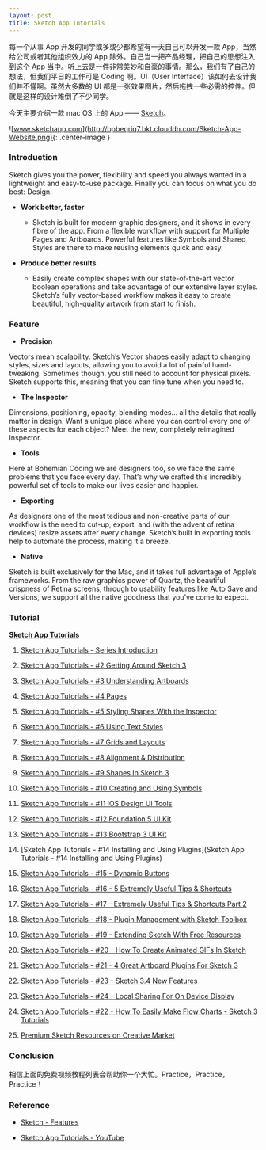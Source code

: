 ```yaml
---
layout: post
title: Sketch App Tutorials
---
```


每一个从事 App 开发的同学或多或少都希望有一天自己可以开发一款 App，当然给公司或者其他组织效力的 App 除外。自己当一把产品经理，把自己的思想注入到这个 App 当中。听上去是一件非常美妙和自豪的事情。那么，我们有了自己的想法，但我们平日的工作可是 Coding 啊。UI（User Interface）该如何去设计我们并不懂啊。虽然大多数的 UI 都是一张效果图片，然后拖拽一些必需的控件。但就是这样的设计难倒了不少同学。

今天主要介绍一款 mac OS 上的 App —— [Sketch](https://www.sketchapp.com)。

![www.sketchapp.com](http://opbeqriq7.bkt.clouddn.com/Sketch-App-Website.png){: .center-image }

### Introduction

Sketch gives you the power, flexibility and speed you always wanted in a lightweight and easy-to-use package. Finally you can focus on what you do best: Design.

* **Work better, faster**
	* Sketch is built for modern graphic designers, and it shows in every fibre of the app. From a flexible workflow with support for Multiple Pages and Artboards. Powerful features like Symbols and Shared Styles are there to make reusing elements quick and easy.

* **Produce better results**
	* Easily create complex shapes with our state-of-the-art vector boolean operations and take advantage of our extensive layer styles. Sketch’s fully vector-based workflow makes it easy to create beautiful, high-quality artwork from start to finish.

### Feature

* **Precision**

Vectors mean scalability. Sketch’s Vector shapes easily adapt to changing styles, sizes and layouts, allowing you to avoid a lot of painful hand-tweaking. Sometimes though, you still need to account for physical pixels. Sketch supports this, meaning that you can fine tune when you need to.

* **The Inspector**

Dimensions, positioning, opacity, blending modes… all the details that really matter in design. Want a unique place where you can control every one of these aspects for each object? Meet the new, completely reimagined Inspector.

* **Tools**	

Here at Bohemian Coding we are designers too, so we face the same problems that you face every day. That’s why we crafted this incredibly powerful set of tools to make our lives easier and happier.

* **Exporting**	

As designers one of the most tedious and non-creative parts of our workflow is the need to cut-up, export, and (with the advent of retina devices) resize assets after every change. Sketch’s built in exporting tools help to automate the process, making it a breeze.

* **Native**	

Sketch is built exclusively for the Mac, and it takes full advantage of Apple’s frameworks. From the raw graphics power of Quartz, the beautiful crispness of Retina screens, through to usability features like Auto Save and Versions, we support all the native goodness that you’ve come to expect.

### Tutorial

**[Sketch App Tutorials](https://www.youtube.com/playlist?list=PLLnpHn493BHE6UIsdKYlS5zu-ZYvx22CS)**

1. [Sketch App Tutorials - Series Introduction](https://www.youtube.com/watch?v=AV2OkzIGykA&index=1&list=PLLnpHn493BHE6UIsdKYlS5zu-ZYvx22CS)

2. [Sketch App Tutorials - #2 Getting Around Sketch 3](https://www.youtube.com/watch?v=fndq5vWZTy8&index=2&list=PLLnpHn493BHE6UIsdKYlS5zu-ZYvx22CS)

3. [Sketch App Tutorials - #3 Understanding Artboards](https://www.youtube.com/watch?v=A-0xWk6BFq4&index=3&list=PLLnpHn493BHE6UIsdKYlS5zu-ZYvx22CS)

4. [Sketch App Tutorials - #4 Pages](https://www.youtube.com/watch?v=b3vBZvGxZo0&index=4&list=PLLnpHn493BHE6UIsdKYlS5zu-ZYvx22CS)

5. [Sketch App Tutorials - #5 Styling Shapes With the Inspector](https://www.youtube.com/watch?v=w6-f2tzkCF8&index=5&list=PLLnpHn493BHE6UIsdKYlS5zu-ZYvx22CS&t=38s)

6. [Sketch App Tutorials - #6 Using Text Styles](https://www.youtube.com/watch?v=NN1_mz8PPoQ&index=6&list=PLLnpHn493BHE6UIsdKYlS5zu-ZYvx22CS)

7. [Sketch App Tutorials - #7 Grids and Layouts](https://www.youtube.com/watch?v=tDv0GWKdrpA&index=7&list=PLLnpHn493BHE6UIsdKYlS5zu-ZYvx22CS)

8. [Sketch App Tutorials - #8 Alignment & Distribution](https://www.youtube.com/watch?v=RApOCa5lTro&index=8&list=PLLnpHn493BHE6UIsdKYlS5zu-ZYvx22CS)

9. [Sketch App Tutorials - #9 Shapes In Sketch 3](https://www.youtube.com/watch?v=-1BMzQLq7zk&index=9&list=PLLnpHn493BHE6UIsdKYlS5zu-ZYvx22CS)

10. [Sketch App Tutorials - #10 Creating and Using Symbols](https://www.youtube.com/watch?v=aY0Vvz_FRNA&index=10&list=PLLnpHn493BHE6UIsdKYlS5zu-ZYvx22CS)

11. [Sketch App Tutorials - #11 iOS Design UI Tools](https://www.youtube.com/watch?v=8HKiAE1fBgA&index=11&list=PLLnpHn493BHE6UIsdKYlS5zu-ZYvx22CS)

12. [Sketch App Tutorials - #12 Foundation 5 UI Kit](https://www.youtube.com/watch?v=NschtZQsrdw&index=12&list=PLLnpHn493BHE6UIsdKYlS5zu-ZYvx22CS)

13. [Sketch App Tutorials - #13 Bootstrap 3 UI Kit](https://www.youtube.com/watch?v=eF0J_6Phoi4&index=13&list=PLLnpHn493BHE6UIsdKYlS5zu-ZYvx22CS)

14. [Sketch App Tutorials - #14 Installing and Using Plugins](Sketch App Tutorials - #14 Installing and Using Plugins)

15. [Sketch App Tutorials - #15 - Dynamic Buttons](https://www.youtube.com/watch?v=X_TMEkptrTo&index=15&list=PLLnpHn493BHE6UIsdKYlS5zu-ZYvx22CS)

16. [Sketch App Tutorials - #16 - 5 Extremely Useful Tips & Shortcuts](https://www.youtube.com/watch?v=GtVGL7hfqSA&index=16&list=PLLnpHn493BHE6UIsdKYlS5zu-ZYvx22CS)

17. [Sketch App Tutorials - #17 - Extremely Useful Tips & Shortcuts Part 2](https://www.youtube.com/watch?v=d0l6YZ4cams&index=17&list=PLLnpHn493BHE6UIsdKYlS5zu-ZYvx22CS)

18. [Sketch App Tutorials - #18 - Plugin Management with Sketch Toolbox](https://www.youtube.com/watch?v=kpq-1KJ6slM&index=18&list=PLLnpHn493BHE6UIsdKYlS5zu-ZYvx22CS)

19. [Sketch App Tutorials - #19 - Extending Sketch With Free Resources](https://www.youtube.com/watch?v=1ZBDEH_hQ2U&index=19&list=PLLnpHn493BHE6UIsdKYlS5zu-ZYvx22CS)

20. [Sketch App Tutorials - #20 - How To Create Animated GIFs In Sketch](https://www.youtube.com/watch?v=cbZfveuc6ws&index=20&list=PLLnpHn493BHE6UIsdKYlS5zu-ZYvx22CS)

21. [Sketch App Tutorials - #21 - 4 Great Artboard Plugins For Sketch 3](https://www.youtube.com/watch?v=LmWlG3N57CI&index=21&list=PLLnpHn493BHE6UIsdKYlS5zu-ZYvx22CS)

22. [Sketch App Tutorials - #23 - Sketch 3.4 New Features](https://www.youtube.com/watch?v=UbIBXO4p3E8&index=22&list=PLLnpHn493BHE6UIsdKYlS5zu-ZYvx22CS)

23. [Sketch App Tutorials - #24 - Local Sharing For On Device Display](https://www.youtube.com/watch?v=-tnw4ffjubE&index=23&list=PLLnpHn493BHE6UIsdKYlS5zu-ZYvx22CS)

24. [Sketch App Tutorials - #22 - How To Easily Make Flow Charts - Sketch 3 Tutorials](https://www.youtube.com/watch?v=SaZrULKDZB0&index=24&list=PLLnpHn493BHE6UIsdKYlS5zu-ZYvx22CS)

25. [Premium Sketch Resources on Creative Market](https://www.youtube.com/watch?v=Z6Lc59fZC_8&index=25&list=PLLnpHn493BHE6UIsdKYlS5zu-ZYvx22CS)

### Conclusion

相信上面的免费视频教程列表会帮助你一个大忙。Practice，Practice，Practice！

### Reference

* [Sketch - Features](https://www.sketchapp.com/features/)

* [Sketch App Tutorials - YouTube](https://www.youtube.com/playlist?list=PLLnpHn493BHE6UIsdKYlS5zu-ZYvx22CS)
